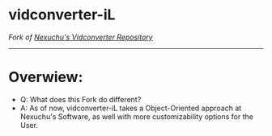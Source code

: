 # vidconverter-iL
*Fork of [Nexuchu's Vidconverter Repository](https://github.com/nexuchu/vidconverter)*

---

# Overwiew:

- Q: What does this Fork do different?
- A: As of now, vidconverter-iL takes a Object-Oriented approach at Nexuchu's Software, as well with more customizability options for the User.
